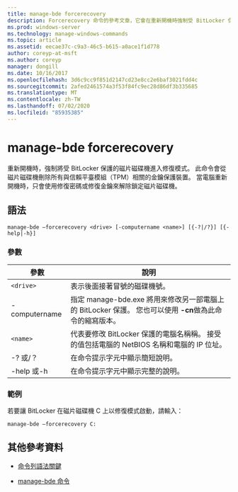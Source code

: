 ```yaml
---
title: manage-bde forcerecovery
description: Forcerecovery 命令的參考文章，它會在重新開機時強制受 BitLocker 保護的磁片磁碟機進入修復模式。
ms.prod: windows-server
ms.technology: manage-windows-commands
ms.topic: article
ms.assetid: eecae37c-c9a3-46c5-b615-a0ace1f1d778
author: coreyp-at-msft
ms.author: coreyp
manager: dongill
ms.date: 10/16/2017
ms.openlocfilehash: 3d6c9cc9f851d2147cd23e8cc2e6baf3021fdd4c
ms.sourcegitcommit: 2afed2461574a3f53f84fc9ec28d86df3b335685
ms.translationtype: MT
ms.contentlocale: zh-TW
ms.lasthandoff: 07/02/2020
ms.locfileid: "85935385"
---
```

# <a name="manage-bde-forcerecovery"></a>manage-bde forcerecovery

重新開機時，強制將受 BitLocker 保護的磁片磁碟機進入修復模式。 此命令會從磁片磁碟機刪除所有與信賴平臺模組（TPM）相關的金鑰保護裝置。 當電腦重新開機時，只會使用修復密碼或修復金鑰來解除鎖定磁片磁碟機。

## <a name="syntax"></a>語法

```
manage-bde –forcerecovery <drive> [-computername <name>] [{-?|/?}] [{-help|-h}]
```

### <a name="parameters"></a>參數

| 參數 | 說明 |
| --------- | ----------- |
| `<drive>` | 表示後面接著冒號的磁碟機號。 |
| -computername | 指定 manage-bde.exe 將用來修改另一部電腦上的 BitLocker 保護。 您也可以使用 **-cn**做為此命令的縮寫版本。 |
| `<name>` | 代表要修改 BitLocker 保護的電腦名稱稱。 接受的值包括電腦的 NetBIOS 名稱和電腦的 IP 位址。 |
| -? 或/？ | 在命令提示字元中顯示簡短說明。 |
| -help 或-h | 在命令提示字元中顯示完整的說明。 |

### <a name="examples"></a>範例

若要讓 BitLocker 在磁片磁碟機 C 上以修復模式啟動，請輸入：

```
manage-bde –forcerecovery C:
```

## <a name="additional-references"></a>其他參考資料

- [命令列語法關鍵](command-line-syntax-key.md)

- [manage-bde 命令](manage-bde.md)
